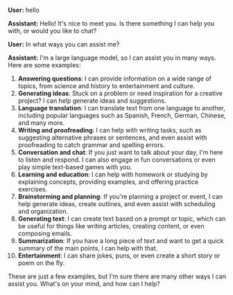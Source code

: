 **User:** hello

**Assistant:** Hello! It's nice to meet you. Is there something I can help you with, or would you like to chat?

**User:** In what ways you can assist me?

**Assistant:** I'm a large language model, so I can assist you in many ways. Here are some examples:

1. **Answering questions**: I can provide information on a wide range of topics, from science and history to entertainment and culture.
2. **Generating ideas**: Stuck on a problem or need inspiration for a creative project? I can help generate ideas and suggestions.
3. **Language translation**: I can translate text from one language to another, including popular languages such as Spanish, French, German, Chinese, and many more.
4. **Writing and proofreading**: I can help with writing tasks, such as suggesting alternative phrases or sentences, and even assist with proofreading to catch grammar and spelling errors.
5. **Conversation and chat**: If you just want to talk about your day, I'm here to listen and respond. I can also engage in fun conversations or even play simple text-based games with you.
6. **Learning and education**: I can help with homework or studying by explaining concepts, providing examples, and offering practice exercises.
7. **Brainstorming and planning**: If you're planning a project or event, I can help generate ideas, create outlines, and even assist with scheduling and organization.
8. **Generating text**: I can create text based on a prompt or topic, which can be useful for things like writing articles, creating content, or even composing emails.
9. **Summarization**: If you have a long piece of text and want to get a quick summary of the main points, I can help with that.
10. **Entertainment**: I can share jokes, puns, or even create a short story or poem on the fly.

These are just a few examples, but I'm sure there are many other ways I can assist you. What's on your mind, and how can I help?